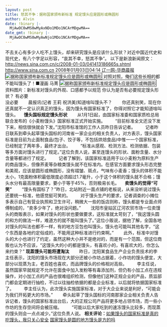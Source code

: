 ```yaml
---
layout: post
title: 怒其不争：据称国家颁布新标准 规定馒头应是圆形或椭圆形
author: Alvin
date: !binary |-
  MjAwOC0wMS0wMyAxNDo1MDo1NCArMDgwMA==
date_gmt: !binary |-
  MjAwOC0wMS0wMyAwNjo1MDo1NCArMDgwMA==
---
```

不去关心有多少人吃不上馒头，却来研究馒头是应该什么形状？对近中国近代史和现代史，有八个字足以形容，“哀其不幸，怒其不争”。
以下是新浪新闻原文：<a href="http://news.sina.com.cn/c/2008-01-03/041413186665s.shtml" title="http://news.sina.com.cn/c/2008-01-03/041413186665s.shtml">http://news.sina.com.cn/c/2008-01-03/041413186665s.shtml</a>
http://www.sina.com.cn 2008年01月03日04:14 <a href="http://news.liao1.com/elec/">辽一网-华商晨报</a>
<img border="1" src="http://i2.sinaimg.cn/dy/c/2008-01-03/U2123P1T1D14654844F21DT20080103062117.jpg" alt="据称国家颁布新标准规定馒头应是圆形或椭圆形" />
对照对照，俺们这些长相的都不能叫馒头了！■漫画 马菁
<img border="1" src="http://i1.sinaimg.cn/dy/c/2008-01-03/U608P1T1D14654844F23DT20080103091002.jpg" alt="据称国家颁布新标准规定馒头应是圆形或椭圆形" />
资料图片：新标准对馒头的外观、口感都予以规范
    你认为是否有必要规定馒头形状？
有必要   
没必要
　　晨报讯(记者 王莉 祝洪美)知道啥叫馒头不？
　　你还真别笑，现在你还真就不一定认识真正的馒头，因为馒头有国家标准了，你得对照它才能知道啥叫馒头。
<strong>　馒头国标规定馒头形状</strong>
　　从1月1日起，由国家标准委和国家质检总局联合发布的《小麦粉馒头》国家标准正式开始实施。
　　“目前标准全文还没下发下来，相信很快就会下发。”沈阳市标准馆的工作人员昨日告诉记者。
　　记者昨日联系到牵头起草馒头国标的河南省一家企业的相关负责人，对方表示，馒头国家标准是目前为止面制食品(包子、饺子等，不包括烘焙食品)中惟一一个国家标准，已经制定了两年多，最终才出台。
　　“标准从感观、检测方法、检测依据、包装等多方面对馒头进行了规定。”这位负责人说，甚至连馒头的形状、面粉含量、水分含量等都进行了规定。
　　记者了解到，该国家标准适用于以小麦粉为原料生产的商品馒头，但像荞麦等杂粮类馒头就不在标准内。在感官方面要求馒头形态完整和美观，应该是圆形或椭圆形，没有褶皱、斑点，气味有小麦香；馒头的体积不能太小，1克面粉体积最低限度必须超过1.7毫升，小于这个体积的馒头就不合格；馒头水分有最高限量要求，要小于等于45%，否则极易长毛。
<strong>　卖馒头的觉得“可笑”</strong>
　　“馒头有国标了？”昨日，北站附近一面点铺的老板说，从来没听说过馒头还要统一标准，他感觉挺可笑的。
　　对于馒头生产的要求，记者调查的小摊位多表示自己有营业执照和卫生许可，稍微大一些的饭店则称，馒头都是专业面点师傅制成的，“卖多少年了，绝对没问题。”
　　沈阳市皇姑区辽河农贸市场一位卖馒头的商贩表示，如果对馒头的形状也要做要求，这标准就太苛刻了，“我这馒头圆的和方的做法一样，难道方的就不能叫馒头了。”这位小贩说，据他了解，全国各地对馒头的叫法也都不一样，有的地方豆包也叫馒头，馒头也可能叫其他名字，“这个东西是各地约定俗成的，不能用这种标准进行约束啊。”
　　此外，标准中对馒头的大小也进行了约定，虽然这种大小并不是绝对的，而是有一个范围，但这位商贩也认为不应该，“这馒头大的小的都是馒头，有喜欢小的，有喜欢大的，你怎么来约束？”
<strong>现蒸馒头可能将遭淘汰</strong>
　　昨日，沈阳某食品生产企业负责技术的李主任表示，沈阳的馒头市场现在大部分还被小作坊占据着，小作坊的馒头便宜，大部分以现蒸为主，老百姓也喜欢，而品牌馒头的价格相对高些。
　　李主任说，虽然国家早就规定不允许在面食中加入发粉等有毒添加剂，但仍有小加工点在违规操作，对小加工点的产品也很难组织检测，但像他们这种正规企业的产品，质监部门都会定期进行抽检，不过以往抽检依据的都是企业标准，以后就将依据国家标准了。
　　李主任认为，此次馒头实施国家标准，对于大企业来说是利好，“可能会为我们开拓更大的市场。”
　　牵头起草了馒头国标的河南那家企业相关负责人告诉记者，馒头的国家标准出台后，大的正规公司产品将更多地占领市场，而一些小作坊的生存空间将会被压缩。
　　“可能以后大家吃到的速冻馒头比较多，而现蒸的馒头则会一点点减少。”这位负责人说。
<strong>相关评论：</strong><a href="http://news.sina.com.cn/pl/2008-01-03/104914658126.shtml">如果馒头的国家标准是真的</a>
<a href="http://news.sina.com.cn/pl/2008-01-03/110614658330.shtml">吃馒头，我只关心安全</a>
<a href="http://news.sina.com.cn/pl/2008-01-03/111014658377.shtml">国家馒头是圆的地方馒头是方的吗</a>
